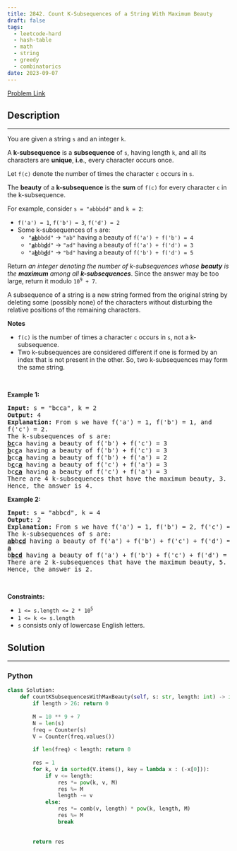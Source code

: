 ```yaml
---
title: 2842. Count K-Subsequences of a String With Maximum Beauty
draft: false
tags: 
  - leetcode-hard
  - hash-table
  - math
  - string
  - greedy
  - combinatorics
date: 2023-09-07
---
```


[Problem Link](https://leetcode.com/problems/count-k-subsequences-of-a-string-with-maximum-beauty/)

## Description

---
<p>You are given a string <code>s</code> and an integer <code>k</code>.</p>

<p>A <strong>k-subsequence</strong> is a <strong>subsequence</strong> of <code>s</code>, having length <code>k</code>, and all its characters are <strong>unique</strong>, <strong>i.e</strong>., every character occurs once.</p>

<p>Let <code>f(c)</code> denote the number of times the character <code>c</code> occurs in <code>s</code>.</p>

<p>The <strong>beauty</strong> of a <strong>k-subsequence</strong> is the <strong>sum</strong> of <code>f(c)</code> for every character <code>c</code> in the k-subsequence.</p>

<p>For example, consider <code>s = &quot;abbbdd&quot;</code> and <code>k = 2</code>:</p>

<ul>
	<li><code>f(&#39;a&#39;) = 1</code>, <code>f(&#39;b&#39;) = 3</code>, <code>f(&#39;d&#39;) = 2</code></li>
	<li>Some k-subsequences of <code>s</code> are:
	<ul>
		<li><code>&quot;<u><strong>ab</strong></u>bbdd&quot;</code> -&gt; <code>&quot;ab&quot;</code> having a beauty of <code>f(&#39;a&#39;) + f(&#39;b&#39;) = 4</code></li>
		<li><code>&quot;<u><strong>a</strong></u>bbb<strong><u>d</u></strong>d&quot;</code> -&gt; <code>&quot;ad&quot;</code> having a beauty of <code>f(&#39;a&#39;) + f(&#39;d&#39;) = 3</code></li>
		<li><code>&quot;a<strong><u>b</u></strong>bb<u><strong>d</strong></u>d&quot;</code> -&gt; <code>&quot;bd&quot;</code> having a beauty of <code>f(&#39;b&#39;) + f(&#39;d&#39;) = 5</code></li>
	</ul>
	</li>
</ul>

<p>Return <em>an integer denoting the number of k-subsequences </em><em>whose <strong>beauty</strong> is the <strong>maximum</strong> among all <strong>k-subsequences</strong></em>. Since the answer may be too large, return it modulo <code>10<sup>9</sup> + 7</code>.</p>

<p>A subsequence of a string is a new string formed from the original string by deleting some (possibly none) of the characters without disturbing the relative positions of the remaining characters.</p>

<p><strong>Notes</strong></p>

<ul>
	<li><code>f(c)</code> is the number of times a character <code>c</code> occurs in <code>s</code>, not a k-subsequence.</li>
	<li>Two k-subsequences are considered different if one is formed by an index that is not present in the other. So, two k-subsequences may form the same string.</li>
</ul>

<p>&nbsp;</p>
<p><strong class="example">Example 1:</strong></p>

<pre>
<strong>Input:</strong> s = &quot;bcca&quot;, k = 2
<strong>Output:</strong> 4
<strong>Explanation:</strong> <span style="white-space: normal">From s we have f(&#39;a&#39;) = 1, f(&#39;b&#39;) = 1, and f(&#39;c&#39;) = 2.</span>
The k-subsequences of s are: 
<strong><u>bc</u></strong>ca having a beauty of f(&#39;b&#39;) + f(&#39;c&#39;) = 3 
<strong><u>b</u></strong>c<u><strong>c</strong></u>a having a beauty of f(&#39;b&#39;) + f(&#39;c&#39;) = 3 
<strong><u>b</u></strong>cc<strong><u>a</u></strong> having a beauty of f(&#39;b&#39;) + f(&#39;a&#39;) = 2 
b<strong><u>c</u></strong>c<u><strong>a</strong></u><strong> </strong>having a beauty of f(&#39;c&#39;) + f(&#39;a&#39;) = 3
bc<strong><u>ca</u></strong> having a beauty of f(&#39;c&#39;) + f(&#39;a&#39;) = 3 
There are 4 k-subsequences that have the maximum beauty, 3. 
Hence, the answer is 4. 
</pre>

<p><strong class="example">Example 2:</strong></p>

<pre>
<strong>Input:</strong> s = &quot;abbcd&quot;, k = 4
<strong>Output:</strong> 2
<strong>Explanation:</strong> From s we have f(&#39;a&#39;) = 1, f(&#39;b&#39;) = 2, f(&#39;c&#39;) = 1, and f(&#39;d&#39;) = 1. 
The k-subsequences of s are: 
<u><strong>ab</strong></u>b<strong><u>cd</u></strong> having a beauty of f(&#39;a&#39;) + f(&#39;b&#39;) + f(&#39;c&#39;) + f(&#39;d&#39;) = 5
<u style="white-space: normal;"><strong>a</strong></u>b<u><strong>bcd</strong></u> having a beauty of f(&#39;a&#39;) + f(&#39;b&#39;) + f(&#39;c&#39;) + f(&#39;d&#39;) = 5 
There are 2 k-subsequences that have the maximum beauty, 5. 
Hence, the answer is 2. 
</pre>

<p>&nbsp;</p>
<p><strong>Constraints:</strong></p>

<ul>
	<li><code>1 &lt;= s.length &lt;= 2 * 10<sup>5</sup></code></li>
	<li><code>1 &lt;= k &lt;= s.length</code></li>
	<li><code>s</code> consists only of lowercase English letters.</li>
</ul>


## Solution

---
### Python
``` py title='count-k-subsequences-of-a-string-with-maximum-beauty'
class Solution:
    def countKSubsequencesWithMaxBeauty(self, s: str, length: int) -> int:
        if length > 26: return 0
        
        M = 10 ** 9 + 7
        N = len(s)
        freq = Counter(s)
        V = Counter(freq.values())
        
        if len(freq) < length: return 0
        
        res = 1
        for k, v in sorted(V.items(), key = lambda x : (-x[0])):
            if v <= length:
                res *= pow(k, v, M)
                res %= M
                length -= v
            else:
                res *= comb(v, length) * pow(k, length, M)
                res %= M
                break
            
        
        return res
```

